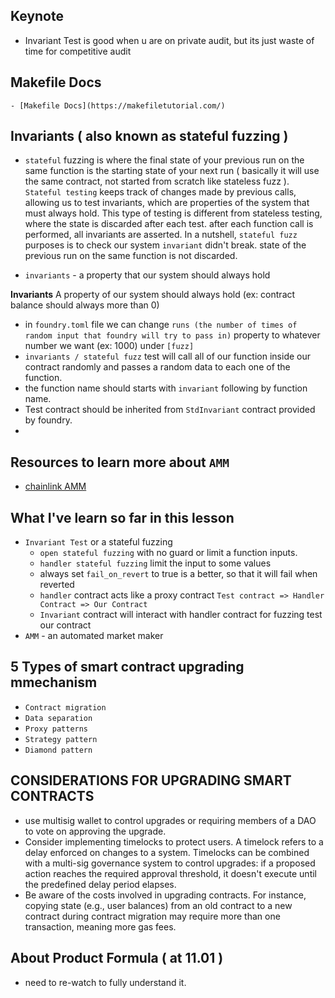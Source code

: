 <!-- VIDEO STOP AT 12.19.01 -->

## Keynote
 - Invariant Test is good when u are on private audit, but its just waste of time for competitive audit

## Makefile Docs
    - [Makefile Docs](https://makefiletutorial.com/)


## Invariants ( also known as stateful fuzzing )
  - `stateful` fuzzing is where the final state of your previous run on the same function is the starting state of your next run ( basically it will use the same contract, not started from scratch like stateless fuzz ). 
   `Stateful testing` keeps track of changes made by previous calls, allowing us to test invariants, which are properties of the system that must always hold. This type of testing is different from stateless testing, where the state is discarded after each test. after each function call is performed, all invariants are asserted.
   In a nutshell, `stateful fuzz` purposes is to check our system `invariant` didn't break. state of the previous run on the same function is not discarded.

  - `invariants` - a property that our system should always hold  

**Invariants** A property of our system should always hold (ex: contract balance should always more than 0)
- in `foundry.toml` file we can change `runs (the number of times of random input that foundry will try to pass in)` property to whatever number we want (ex: 1000) under `[fuzz]`
- `invariants / stateful fuzz` test will call all of our function inside our contract randomly and passes a     random data to each one of the function.
- the function name should starts with `invariant` following by function name.
- Test contract should be inherited from `StdInvariant` contract provided by foundry.    
- 

## Resources to learn more about `AMM`
 - [chainlink AMM](https://chain.link/education-hub/what-is-an-automated-market-maker-amm)
  

## What I've learn so far in this lesson
   - `Invariant Test` or a stateful fuzzing
      - `open stateful fuzzing` with no guard or limit a function inputs.
      - `handler stateful fuzzing` limit the input to some values
      - always set `fail_on_revert` to true is a better, so that it will fail when reverted
      - `handler` contract acts like a proxy contract `Test contract => Handler Contract => Our Contract`
      - `Invariant` contract will interact with handler contract for fuzzing test our contract
   - `AMM` - an automated market maker
 

  ## 5 Types of smart contract upgrading mmechanism
  -  `Contract migration`
  -  `Data separation`
  -  `Proxy patterns`
  -  `Strategy pattern`
  -  `Diamond pattern`
  
  ## CONSIDERATIONS FOR UPGRADING SMART CONTRACTS
  - use multisig wallet to control upgrades or requiring members of a DAO to vote on approving the upgrade.
  - Consider implementing timelocks to protect users. A timelock refers to a delay enforced on changes to a system. Timelocks can be combined with a multi-sig governance system to control upgrades: if a proposed action reaches the required approval threshold, it doesn't execute until the predefined delay period elapses.
  - Be aware of the costs involved in upgrading contracts. For instance, copying state (e.g., user balances) from an old contract to a new contract during contract migration may require more than one transaction, meaning more gas fees.

  

 ## About Product Formula ( at 11.01 )
  - need to re-watch to fully understand it.